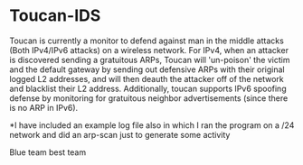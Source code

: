 # Toucan-IDS

Toucan is currently a monitor to defend against man in the middle attacks (Both IPv4/IPv6 attacks) on a wireless network. For IPv4, when an attacker is discovered sending a gratuitous ARPs, Toucan will 'un-poison' the victim and the default gateway by sending out defensive ARPs with their original logged L2 addresses, and will then deauth the attacker off of the network and blacklist their L2 address. Additionally, toucan supports IPv6 spoofing defense by monitoring for gratuitous neighbor advertisements (since there is no ARP in IPv6).

*I have included an example log file also in which I ran the program on a /24 network and did an arp-scan just to generate some activity

Blue team best team
